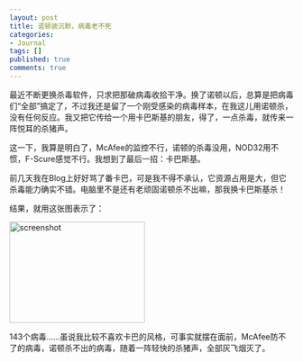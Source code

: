 ```yaml
---
layout: post
title: 诺顿装沉默，病毒老不死
categories:
- Journal
tags: []
published: true
comments: true
---
```

<p>最近不断更换杀毒软件，只求把那破病毒收拾干净。换了诺顿以后，总算是把病毒们“全部”搞定了，不过我还是留了一个刚受感染的病毒样本，在我这儿用诺顿杀，没有任何反应。我又把它传给一个用卡巴斯基的朋友，得了，一点杀毒，就传来一阵悦耳的杀猪声。</p>

<p>这一下，我算是明白了，McAfee的监控不行，诺顿的杀毒没用，NOD32用不惯，F-Scure感觉不行。我想到了最后一招：卡巴斯基。</p>

<p>前几天我在Blog上好好骂了番卡巴，可是我不得不承认，它资源占用是大，但它杀毒能力确实不错。电脑里不是还有老顽固诺顿杀不出嘛，那我换卡巴斯基杀！</p>

<p>结果，就用这张图表示了：</p>

<p><a href="http://photo6.yupoo.com/20070712/235332_2126574052_izymlwwg.jpg"><img style="width: 240px; height: 180px;" title="screenshot" src="http://photo6.yupoo.com/20070712/235332_2126574052_m.jpg" alt="screenshot" width="240" height="180" /></a></p>

<p>143个病毒……虽说我比较不喜欢卡巴的风格，可事实就摆在面前，McAfee防不了的病毒，诺顿杀不出的病毒，随着一阵轻快的杀猪声，全部灰飞烟灭了。</p>
